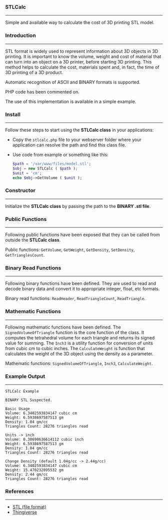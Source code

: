 ### STLCalc
-----
Simple and available way to calculate the cost of 3D printing STL model.

### Introduction
-----

STL format is widely used to represent information about 3D objects in 3D printing. It is important to know the volume, weight and cost of material that can turn into an object on a 3D printer, before starting 3D printing. This method helps to calculate the cost, materials spent and, in fact, the time of 3D printing of a 3D product.

Automatic recognition of ASCII and BINARY formats is supported.

PHP code has been commented on.

The use of this implementation is available in a simple example.

### Install
-----
Follow these steps to start using the **STLCalc class** in your applications:

* Copy the `stlcalc.php` file to your webserver folder where your application can resolve the path and find this class file.
* Use code from example or something like this:

   ```php
   $path = '/var/www/files/model.stl';
   $obj = new STLCalc ( $path );
   $unit = 'cm';
   echo $obj->GetVolume ( $unit );
   ```

### Constructor
-----
Initialize the **STLCalc class** by passing the path to the **BINARY .stl file**.

### Public Functions
-----
Following public functions have been exposed that they can be called from outside the **STLCalc class**.

Public functions: `GetVolume`, `GetWeight`, `GetDensity`, `SetDensity`, `GetTrianglesCount`.

### Binary Read Functions
-----
Following binary functions have been defined. They are used to read and decode binary data and convert it to appropriate integer, float, etc formats.

Binary read functions: `ReadHeader`, `ReadTriangleCount`, `ReadTriangle`.

### Mathematic Functions
-----
Following mathematic functions have been defined. The `SignedVolumeOfTriangle` function is the core function of the class. It computes the tetrahedral volume for each triangle and returns its signed value for summing. The `Inch3` is a utility function for conversion of units from cubic cm to cubic inches. The `CalculateWeight` is function that calculates the weight of the 3D object using the density as a parameter.

Mathematic functions: `SignedVolumeOfTriangle`, `Inch3`, `CalculateWeight`.


### Example Output
-----
```text
STLCalc Example

BINARY STL Suspected. 

Basic Usage
Volume: 6.3402593834147 cubic cm
Weight: 6.5938697587513 gm
Density: 1.04 gm/cc
Triangles Count: 28276 triangles read

Units -> inch
Volume: 0.38690636614112 cubic inch
Weight: 6.5938697587513 gm
Density: 1.04 gm/cc
Triangles Count: 28276 triangles read

Change Density (default 1.04g/cc -> 2.44g/cc)
Volume: 6.3402593834147 cubic cm
Weight: 15.470232895532 gm
Density: 2.44 gm/cc
Triangles Count: 28276 triangles read
```

### References
-----
- [STL (file format)](https://en.wikipedia.org/wiki/STL_(file_format))
- [Thingiverse](https://www.thingiverse.com/)
